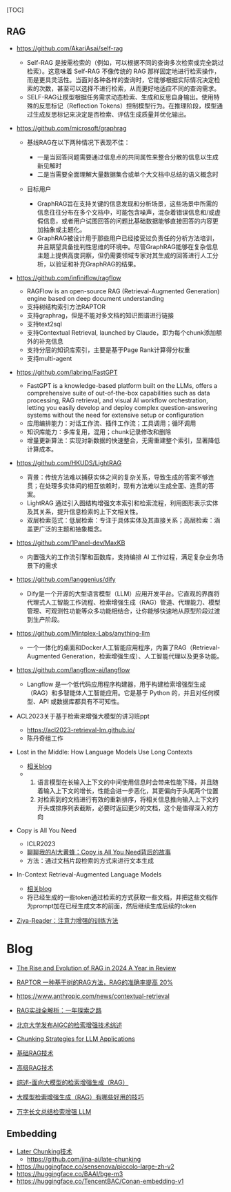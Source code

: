 [TOC]



## RAG

- https://github.com/AkariAsai/self-rag
  - Self-RAG 是按需检索的（例如，可以根据不同的查询多次检索或完全跳过检索）。这意味着 Self-RAG 不像传统的 RAG 那样固定地进行检索操作，而是更具灵活性。当面对各种各样的查询时，它能够根据实际情况决定检索的次数，甚至可以选择不进行检索，从而更好地适应不同的查询需求。
  - SELF-RAG让模型根据任务需求动态检索、生成和反思自身输出。使用特殊的反思标记（Reflection Tokens）控制模型行为。在推理阶段，模型通过生成反思标记来决定是否检索、评估生成质量并优化输出。

- https://github.com/microsoft/graphrag
  - 基线RAG在以下两种情况下表现不佳：
    - 一是当回答问题需要通过信息点的共同属性来整合分散的信息以生成新见解时
    - 二是当需要全面理解大量数据集合或单个大文档中总结的语义概念时

  - 目标用户
    - GraphRAG旨在支持关键的信息发现和分析场景，这些场景中所需的信息往往分布在多个文档中，可能包含噪声，混杂着错误信息和/或虚假信息，或者用户试图回答的问题比基础数据能够直接回答的内容更加抽象或主题化。
    - GraphRAG被设计用于那些用户已经接受过负责任的分析方法培训，并且期望具备批判性思维的环境中。尽管GraphRAG能够在复杂信息主题上提供高度洞察，但仍需要领域专家对其生成的回答进行人工分析，以验证和补充GraphRAG的结果。

- https://github.com/infiniflow/ragflow
  - RAGFlow is an open-source RAG (Retrieval-Augmented Generation) engine based on deep document understanding
  - 支持树结构索引方法RAPTOR
  - 支持graphrag，但是不能对多文档的知识图谱进行链接
  - 支持text2sql
  - 支持Contextual Retrieval, launched by Claude，即为每个chunk添加额外的补充信息
  - 支持分层的知识库索引，主要是基于Page Rank计算得分权重
  - 支持multi-agent
- https://github.com/labring/FastGPT
  - FastGPT is a knowledge-based platform built on the LLMs, offers a comprehensive suite of out-of-the-box capabilities such as data processing, RAG retrieval, and visual AI workflow orchestration, letting you easily develop and deploy complex question-answering systems without the need for extensive setup or configuration
  - 应用编排能力：对话工作流、插件工作流；工具调用；循环调用
  - 知识库能力：多库复用，混用；chunk记录修改和删除
  - 增量更新算法：实现对新数据的快速整合，无需重建整个索引，显著降低计算成本。
- https://github.com/HKUDS/LightRAG
  - 背景：传统方法难以捕获实体之间的复杂关系，导致生成的答案不够连贯；在处理多实体间的相互依赖时，现有方法难以生成全面、连贯的答案。
  - LightRAG 通过引入图结构增强文本索引和检索流程，利用图形表示实体及其关系，提升信息检索的上下文相关性。
  - 双层检索范式：低层检索：专注于具体实体及其直接关系；高层检索：涵盖更广泛的主题和抽象概念。

- https://github.com/1Panel-dev/MaxKB
  - 内置强大的工作流引擎和函数库，支持编排 AI 工作过程，满足复杂业务场景下的需求

- https://github.com/langgenius/dify
  - Dify是一个开源的大型语言模型（LLM）应用开发平台。它直观的界面将代理式人工智能工作流程、检索增强生成（RAG）管道、代理能力、模型管理、可观测性功能等众多功能相结合，让你能够快速地从原型阶段过渡到生产阶段。

- https://github.com/Mintplex-Labs/anything-llm
  - 一个一体化的桌面和Docker人工智能应用程序，内置了RAG（Retrieval-Augmented Generation，检索增强生成）、人工智能代理以及更多功能。
- https://github.com/langflow-ai/langflow
  - Langflow 是一个低代码应用程序构建器，用于构建检索增强型生成（RAG）和多智能体人工智能应用。它是基于 Python 的，并且对任何模型、API 或数据库都具有不可知性。

- ACL2023关于基于检索来增强大模型的讲习班ppt
  - https://acl2023-retrieval-lm.github.io/
  - 陈丹奇组工作

- Lost in the Middle: How Language Models Use Long Contexts
  - [相关blog](https://zhuanlan.zhihu.com/p/643723202)
  - 1. 语言模型在长输入上下文的中间使用信息时会带来性能下降，并且随着输入上下文的增长，性能会进一步恶化，其更偏向于头尾两个位置
    2. 对检索到的文档进行有效的重新排序，将相关信息推向输入上下文的开头或排序列表截断，必要时返回更少的文档，这个是值得深入的方向

- Copy is All You Need
  - ICLR2023  
  - [聊聊我的AI大黄蜂：Copy is All You Need背后的故事](https://zhuanlan.zhihu.com/p/647457020)
  - 方法：通过文档片段检索的方式来进行文本生成

- In-Context Retrieval-Augmented Language Models
  - [相关blog](https://zhuanlan.zhihu.com/p/647112059)
  - 将已经生成的一些token通过检索的方式获取一些文档，并把这些文档作为prompt加在已经生成文本的前面，然后继续生成后续的token 

- [Ziya-Reader：注意力增强的训练方法](https://mp.weixin.qq.com/s/ekAyYT-Fxj5fw8GNk6Rg0g)

# Blog

- [The Rise and Evolution of RAG in 2024 A Year in Review](https://ragflow.io/blog/the-rise-and-evolution-of-rag-in-2024-a-year-in-review#agentic-and-memory)

- [RAPTOR 一种基于树的RAG方法，RAG的准确率提高 20%](https://www.cnblogs.com/xiaoqi/p/18060281/RAPTOR)

- https://www.anthropic.com/news/contextual-retrieval

- [RAG实战全解析：一年探索之路](https://zhuanlan.zhihu.com/p/682253496)

- [北京大学发布AIGC的检索增强技术综述](https://mp.weixin.qq.com/s/o8oTN06UsQSlb5BNyJH23w)

- [Chunking Strategies for LLM Applications](https://www.pinecone.io/learn/chunking-strategies/)

- [基础RAG技术](https://blog.csdn.net/baidu_25854831/article/details/135331625)

- [高级RAG技术](https://blog.csdn.net/baidu_25854831/article/details/135592272)

- [综述-面向大模型的检索增强生成（RAG）](https://mp.weixin.qq.com/s/TbjbLY6a1h7rgvM5IE4vaw)

- [大模型检索增强生成（RAG）有哪些好用的技巧](https://www.zhihu.com/question/625481187/answer/3279041129)

- [万字长文总结检索增强 LLM](https://zhuanlan.zhihu.com/p/655272123)

## Embedding

- [Later Chunking技术](https://mp.weixin.qq.com/s/V_4Sxkh01Q-hrBXrv61IFw)
  - https://github.com/jina-ai/late-chunking
- https://huggingface.co/sensenova/piccolo-large-zh-v2
- https://huggingface.co/BAAI/bge-m3
- https://huggingface.co/TencentBAC/Conan-embedding-v1
